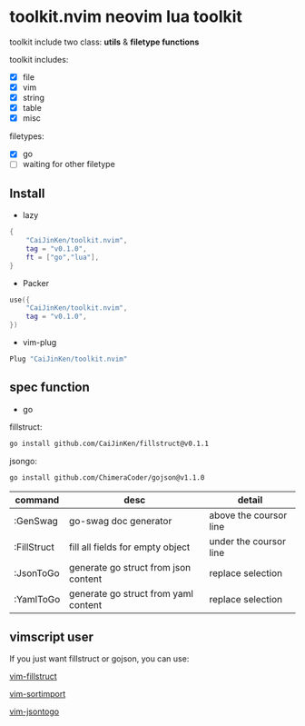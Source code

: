 # toolkit.nvim neovim lua toolkit

toolkit include two class: **utils** & **filetype functions**

toolkit includes:
- [x] file
- [x] vim
- [x] string
- [x] table
- [x] misc

filetypes:
- [x] go
- [ ] waiting for other filetype

## Install

* lazy
```lua
{
    "CaiJinKen/toolkit.nvim",
    tag = "v0.1.0",
    ft = ["go","lua"],
}
```

* Packer
```lua
use({
    "CaiJinKen/toolkit.nvim",
    tag = "v0.1.0",
})
```

* vim-plug
```lua
Plug "CaiJinKen/toolkit.nvim"
```

## spec function

* go

fillstruct:
```sh
go install github.com/CaiJinKen/fillstruct@v0.1.1
```

jsongo:
```sh
go install github.com/ChimeraCoder/gojson@v1.1.0
```

| command       | desc                                 | detail                 |
| ------------- | --------------                       | --------------         |
| :GenSwag      | go-swag doc generator                | above the coursor line |
| :FillStruct   | fill all fields for empty object     | under the coursor line |
| :JsonToGo     | generate go struct from json content | replace selection      |
| :YamlToGo     | generate go struct from yaml content | replace selection      |

## vimscript user 

If you just want fillstruct or gojson, you can use:

[vim-fillstruct](https://github.com/CaiJinKen/vim-fillstruct)

[vim-sortimport](https://github.com/CaiJinKen/vim-sortimport)

[vim-jsontogo](https://github.com/meain/vim-jsontogo)
